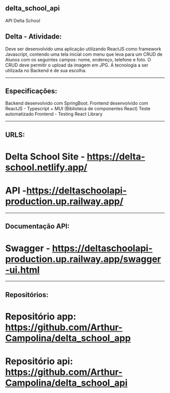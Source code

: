 ## delta_school_api

API Delta School

## Delta - Atividade:

Deve ser desenvolvido uma aplicação utilizando ReactJS como framework Javascript,
contendo uma tela inicial com menu que leva para um CRUD de Alunos com os seguintes
campos: nome, endereço, telefone e foto. O CRUD deve permitir o upload da imagem em
JPG. A tecnologia a ser utilizada no Backend é de sua escolha.

---

## Especificações:

Backend desenvolvido com SpringBoot.
Frontend desenvolvido com ReactJS - Typescript + MUI (Biblioteca de componentes React)
Teste automatizado Frontend - Testing React Library

---

## URLS:

# Delta School Site - https://delta-school.netlify.app/

# API -https://deltaschoolapi-production.up.railway.app/

---

## Documentação API:

# Swagger - https://deltaschoolapi-production.up.railway.app/swagger-ui.html

---

## Repositórios:

# Repositório app: https://github.com/Arthur-Campolina/delta_school_app

# Repositório api: https://github.com/Arthur-Campolina/delta_school_api
